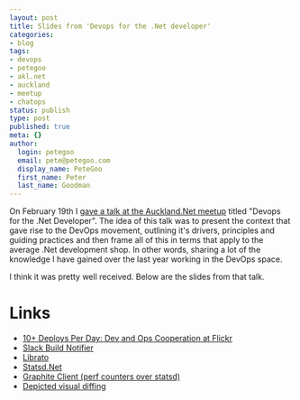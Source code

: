 ```yaml
---
layout: post
title: Slides from 'Devops for the .Net developer'
categories:
- blog
tags:
- devops
- petegoo
- akl.net
- auckland
- meetup
- chatops
status: publish
type: post
published: true
meta: {}
author:
  login: petegoo
  email: pete@petegoo.com
  display_name: PeteGoo
  first_name: Peter
  last_name: Goodman
---
```


On February 19th I [gave a talk at the Auckland.Net meetup](http://www.meetup.com/AKL-NET/events/220001017/) titled "Devops for the .Net Developer". The idea of this talk was to present the context that gave rise to the DevOps movement, outlining it's drivers, principles and guiding practices and then frame all of this in terms that apply to the average .Net development shop. In other words, sharing a lot of the knowledge I have gained over the last year working in the DevOps space.

I think it was pretty well received. Below are the slides from that talk. 

<script async class="speakerdeck-embed" data-id="d0803340e6284af793894f9b18a2d42e" data-ratio="1.33333333333333" src="//speakerdeck.com/assets/embed.js"></script>


# Links

- [10+ Deploys Per Day: Dev and Ops Cooperation at Flickr](https://www.youtube.com/watch?v=LdOe18KhtT4)
- [Slack Build Notifier](https://github.com/PeteGoo/tcSlackBuildNotifier)
- [Librato](http://librato.com)
- [Statsd.Net](https://github.com/lukevenediger/statsd.net)
- [Graphite Client (perf counters over statsd)](https://github.com/peschuster/graphite-client)
- [Depicted visual diffing](https://dpxdt-test.appspot.com/)






